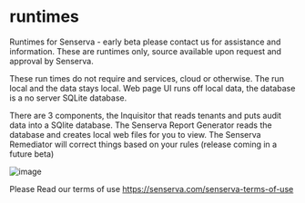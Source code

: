 # runtimes
Runtimes for Senserva - early beta please contact us for assistance and information.    These are runtimes only, source available upon request and approval by Senserva.

These run times do not require and services, cloud or otherwise.  The run local and the data stays local.  Web page UI runs off local data, the database is a no server SQLite database. 

There are 3 components, the Inquisitor that reads tenants and puts audit data into a SQlite database.  The Senserva Report Generator reads the database and creates local web files for you to view.  The Senserva Remediator will correct things based on your rules (release coming in a future beta)

![image](https://github.com/user-attachments/assets/6d87b0e4-5924-4e4d-8ce5-d715c6934fc9)

Please Read our terms of use https://senserva.com/senserva-terms-of-use
